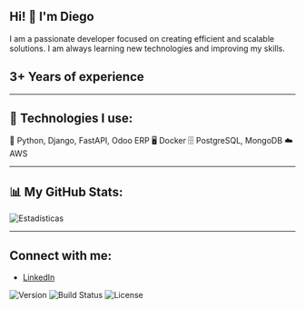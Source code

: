 ## Hi! 👋 I'm Diego

I am a passionate developer focused on creating efficient and scalable solutions. I am always learning new technologies and improving my skills.

## 3+ Years of experience

---

## 🔧 Technologies I use:
🐍 Python, Django, FastAPI, Odoo ERP
🖥️ Docker
🗄️ PostgreSQL, MongoDB
☁️ AWS

---

## 📊 My GitHub Stats:
![Estadísticas](https://github-readme-stats.vercel.app/api?username=DiegoDev404&show_icons=true&theme=radical)

---

## Connect with me:
- [LinkedIn](https://www.linkedin.com/in/iamdiegohernandez/)

![Version](https://img.shields.io/badge/version-1.0.0-blue)
![Build Status](https://img.shields.io/badge/build-passing-brightgreen)
![License](https://img.shields.io/badge/license-MIT-yellow)




